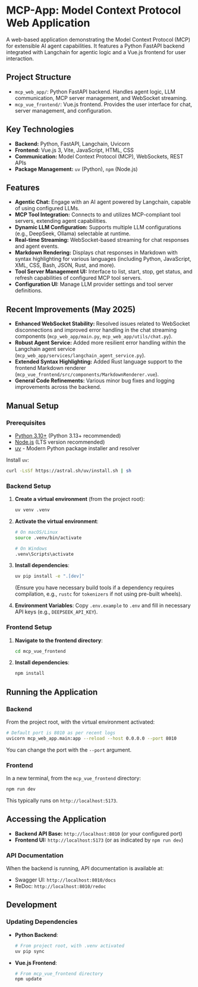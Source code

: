# MCP-App: Model Context Protocol Web Application

A web-based application demonstrating the Model Context Protocol (MCP) for extensible AI agent capabilities. It features a Python FastAPI backend integrated with Langchain for agentic logic and a Vue.js frontend for user interaction.

## Project Structure

- `mcp_web_app/`: Python FastAPI backend. Handles agent logic, LLM communication, MCP server management, and WebSocket streaming.
- `mcp_vue_frontend/`: Vue.js frontend. Provides the user interface for chat, server management, and configuration.

## Key Technologies

- **Backend:** Python, FastAPI, Langchain, Uvicorn
- **Frontend:** Vue.js 3, Vite, JavaScript, HTML, CSS
- **Communication:** Model Context Protocol (MCP), WebSockets, REST APIs
- **Package Management:** `uv` (Python), `npm` (Node.js)

## Features

- **Agentic Chat:** Engage with an AI agent powered by Langchain, capable of using configured LLMs.
- **MCP Tool Integration:** Connects to and utilizes MCP-compliant tool servers, extending agent capabilities.
- **Dynamic LLM Configuration:** Supports multiple LLM configurations (e.g., DeepSeek, Ollama) selectable at runtime.
- **Real-time Streaming:** WebSocket-based streaming for chat responses and agent events.
- **Markdown Rendering:** Displays chat responses in Markdown with syntax highlighting for various languages (including Python, JavaScript, XML, CSS, Bash, JSON, Rust, and more).
- **Tool Server Management UI:** Interface to list, start, stop, get status, and refresh capabilities of configured MCP tool servers.
- **Configuration UI:** Manage LLM provider settings and tool server definitions.

## Recent Improvements (May 2025)

- **Enhanced WebSocket Stability:** Resolved issues related to WebSocket disconnections and improved error handling in the chat streaming components (`mcp_web_app/main.py`, `mcp_web_app/utils/chat.py`).
- **Robust Agent Service:** Added more resilient error handling within the Langchain agent service (`mcp_web_app/services/langchain_agent_service.py`).
- **Extended Syntax Highlighting:** Added Rust language support to the frontend Markdown renderer (`mcp_vue_frontend/src/components/MarkdownRenderer.vue`).
- **General Code Refinements:** Various minor bug fixes and logging improvements across the backend.

## Manual Setup

### Prerequisites

- [Python 3.10+](https://www.python.org/downloads/) (Python 3.13+ recommended)
- [Node.js](https://nodejs.org/) (LTS version recommended)
- [uv](https://github.com/astral-sh/uv) - Modern Python package installer and resolver

Install `uv`:

```bash
curl -LsSf https://astral.sh/uv/install.sh | sh
```

### Backend Setup

1.  **Create a virtual environment** (from the project root):
    ```bash
    uv venv .venv
    ```

2.  **Activate the virtual environment**:
    ```bash
    # On macOS/Linux
    source .venv/bin/activate

    # On Windows
    .venv\Scripts\activate
    ```

3.  **Install dependencies**:
    ```bash
    uv pip install -e ".[dev]"
    ```
    (Ensure you have necessary build tools if a dependency requires compilation, e.g., `rustc` for `tokenizers` if not using pre-built wheels).

4.  **Environment Variables**:
    Copy `.env.example` to `.env` and fill in necessary API keys (e.g., `DEEPSEEK_API_KEY`).

### Frontend Setup

1.  **Navigate to the frontend directory**:
    ```bash
    cd mcp_vue_frontend
    ```

2.  **Install dependencies**:
    ```bash
    npm install
    ```

## Running the Application

### Backend

From the project root, with the virtual environment activated:
```bash
# Default port is 8010 as per recent logs
uvicorn mcp_web_app.main:app --reload --host 0.0.0.0 --port 8010
```
You can change the port with the `--port` argument.

### Frontend

In a new terminal, from the `mcp_vue_frontend` directory:
```bash
npm run dev
```
This typically runs on `http://localhost:5173`.

## Accessing the Application

- **Backend API Base:** `http://localhost:8010` (or your configured port)
- **Frontend UI:** `http://localhost:5173` (or as indicated by `npm run dev`)

### API Documentation

When the backend is running, API documentation is available at:
- Swagger UI: `http://localhost:8010/docs`
- ReDoc: `http://localhost:8010/redoc`

## Development

### Updating Dependencies

-   **Python Backend**:
    ```bash
    # From project root, with .venv activated
    uv pip sync
    ```
-   **Vue.js Frontend**:
    ```bash
    # From mcp_vue_frontend directory
    npm update
    ```
